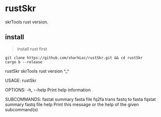 # rustSkr
skrTools rust version.


## install
>install rust first
```
git clone https://github.com/sharkLoc/rustSkr.git && cd rustSkr
cargo b --release
```

rustSkr
skrTools rust version  ^_^

USAGE:
    rustSkr <SUBCOMMAND>

OPTIONS:
    -h, --help    Print help information

SUBCOMMANDS:
    fastat    summary fasta file
    fq2fa     trans fastq to fasta
    fqstat    summary fastq file
    help      Print this message or the help of the given subcommand(s)
